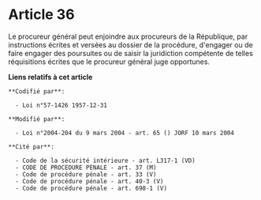 # Article 36

Le procureur général peut enjoindre aux procureurs de la République, par instructions écrites et versées au dossier de la
procédure, d'engager ou de faire engager des poursuites ou de saisir la juridiction compétente de telles réquisitions écrites
que le procureur général juge opportunes.

**Liens relatifs à cet article**

	**Codifié par**:

	  - Loi n°57-1426 1957-12-31

	**Modifié par**:

	  - Loi n°2004-204 du 9 mars 2004 - art. 65 () JORF 10 mars 2004

	**Cité par**:

	  - Code de la sécurité intérieure - art. L317-1 (VD)
	  - CODE DE PROCEDURE PENALE - art. 37 (M)
	  - Code de procédure pénale - art. 33 (V)
	  - Code de procédure pénale - art. 40-3 (V)
	  - Code de procédure pénale - art. 698-1 (V)
